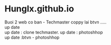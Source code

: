 # Hunglx.github.io

Buoi 2 web co ban - Techmaster 
coppy lai btvn
.....
<br>
up date
<br>
up date : clone techmaster.
up date : photoshhop
<br>
up date :btvn - photoshhop 
